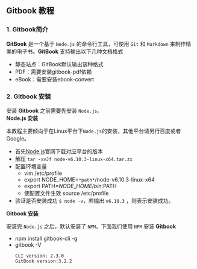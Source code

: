 ## Gitbook 教程

### 1. Gitbook简介
**GitBook** 是一个基于 `Node.js` 的命令行工具，可使用 `Git` 和 `Markdown` 来制作精美的电子书。**GitBook** 支持输出以下几种文档格式   

* 静态站点：GitBook默认输出该种格式
* PDF：需要安装gitbook-pdf依赖
* eBook：需要安装ebook-convert

### 2. Gitbook 安装

安装 **Gitbook** 之前需要先安装 `Node.js`。  
**Node.js 安装**

本教程主要倾向于在Linux平台下`Node.js`的安装，其他平台请另行百度或者Google。

* 首先[Node.js](http://nodejs.cn)官网下载对应平台的版本
* 解压 `tar -xvJf node-v6.10.3-linux-x64.tar.zx`
* 配置环境变量  
    - vim /etc/profile   
    - export NODE\_HOME=`*path*`/node-v6.10.3-linux-x64   
    - export PATH=$NODE\_HOME/bin:$PATH   
    - 使配置文件生效 source /etc/profile   
* 验证是否安装成功 `$ node -v`，若输出 `v6.10.3` ，则表示安装成功。

**Gitbook 安装**

安装完 `Node.js` 之后，默认安装了 `NPM`。下面我们使用 `NPM` 安装 **Gitbook**  

* npm install gitbook-cli -g
* gitbook -V 
    ```
    CLI version: 2.3.0
    GitBook version:3.2.2
    ```



